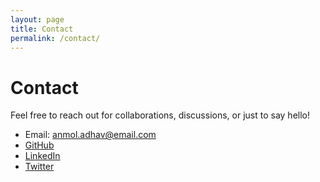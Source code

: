 ```yaml
---
layout: page
title: Contact
permalink: /contact/
---
```


# Contact

Feel free to reach out for collaborations, discussions, or just to say hello!

- Email: [anmol.adhav@email.com](mailto:anmol.adhav@email.com)
- [GitHub](https://github.com/anmol-adhav)
- [LinkedIn](https://linkedin.com/in/anmol-adhav)
- [Twitter](https://twitter.com/anmol_adhav)
